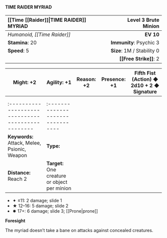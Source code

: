 #### TIME RAIDER MYRIAD

| [[Time [[Raider]]\|TIME RAIDER]] MYRIAD      |   **Level 3 Brute Minion** |
| :---------------------- | -------------------------: |
| *Humanoid, [[Time Raider]]* |                  **EV 10** |
| **Stamina**: 20         |    **Immunity**: Psychic 3 |
| **Speed**: 5            | **Size**: 1M / Stability 0 |
|                         |         **[[Free Strike]]**: 2 |

| **Might**: +2                                     | **Agility**: +1                               | **Reason**: +2 | **Presence**: +1 | **Fifth Fist (Action)** ◆ 2d10 + 2 ◆ Signature |
| ------------------------------------------------- | --------------------------------------------- | -------------- | ---------------- | ---------------------------------------------- |
|                                                   |                                               |                |                  |                                                |
|                                                   |                                               |                |                  |                                                |
| :------------------------------------------------ | :--------------------------------             |                |                  |                                                |
| **Keywords:** Attack, Melee, Psionic, Weapon      | **Type:**                                     |                |                  |                                                |
| **Distance:** Reach 2                             | **Target:** One creature or object per minion |                |                  |                                                |

- ✦ ≤11: 2 damage; slide 1
- ★ 12–16: 5 damage; slide 2
- ✸ 17+: 6 damage; slide 3; [[Prone\|prone]]

**Foresight**

The myriad doesn’t take a bane on attacks against concealed creatures.
